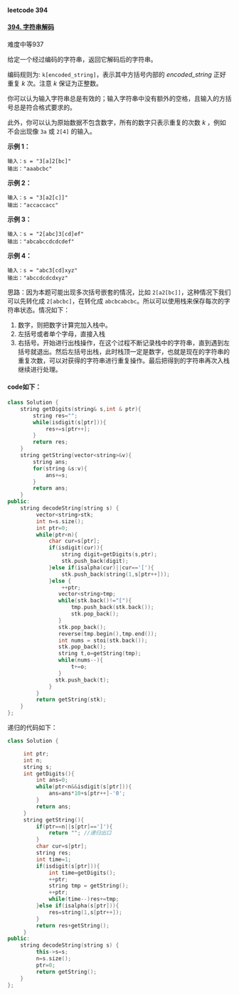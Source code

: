 #### leetcode 394

#### [394. 字符串解码](https://leetcode-cn.com/problems/decode-string/)

难度中等937

给定一个经过编码的字符串，返回它解码后的字符串。

编码规则为: `k[encoded_string]`，表示其中方括号内部的 *encoded_string* 正好重复 *k* 次。注意 *k* 保证为正整数。

你可以认为输入字符串总是有效的；输入字符串中没有额外的空格，且输入的方括号总是符合格式要求的。

此外，你可以认为原始数据不包含数字，所有的数字只表示重复的次数 *k* ，例如不会出现像 `3a` 或 `2[4]` 的输入。

 

**示例 1：**

```
输入：s = "3[a]2[bc]"
输出："aaabcbc"
```

**示例 2：**

```
输入：s = "3[a2[c]]"
输出："accaccacc"
```

**示例 3：**

```
输入：s = "2[abc]3[cd]ef"
输出："abcabccdcdcdef"
```

**示例 4：**

```wiki
输入：s = "abc3[cd]xyz"
输出："abccdcdcdxyz"
```

思路：因为本题可能出现多次括号嵌套的情况，比如 `2[a2[bc]]`，这种情况下我们可以先转化成 `2[abcbc]`，在转化成 `abcbcabcbc`。所以可以使用栈来保存每次的字符串状态。情况如下：

1. 数字，则把数字计算完加入栈中。
2. 左括号或者单个字母，直接入栈
3. 右括号。开始进行出栈操作，在这个过程不断记录栈中的字符串，直到遇到左括号就退出。然后左括号出栈，此时栈顶一定是数字，也就是现在的字符串的重复次数，可以对获得的字符串进行重复操作。最后把得到的字符串再次入栈继续进行处理。



#### code如下：

```c++
class Solution {
    string getDigits(string& s,int & ptr){
        string res="";
        while(isdigit(s[ptr])){
            res+=s[ptr++];
        }
        return res;
    }
    string getString(vector<string>&v){
        string ans;
        for(string &s:v){
            ans+=s;
        }
        return ans;
    }
public:
    string decodeString(string s) {
         vector<string>stk;
         int n=s.size();
         int ptr=0;
         while(ptr<n){
             char cur=s[ptr];
             if(isdigit(cur)){
                 string digit=getDigits(s,ptr);
                 stk.push_back(digit);
             }else if(isalpha(cur)||cur=='['){
                 stk.push_back(string(1,s[ptr++]));
             }else {
                 ++ptr;
                vector<string>tmp;
                while(stk.back()!="["){
                    tmp.push_back(stk.back());
                    stk.pop_back();
                }
                stk.pop_back();
                reverse(tmp.begin(),tmp.end());
                int nums = stoi(stk.back());
                stk.pop_back();
                string t,o=getString(tmp);
                while(nums--){
                    t+=o;
                }
               stk.push_back(t);
             }
         }
         return getString(stk);
    }
};
```



递归的代码如下：

```c++
class Solution {

     int ptr;
     int n;
     string s;
     int getDigits(){
         int ans=0;
         while(ptr<n&&isdigit(s[ptr])){
             ans=ans*10+s[ptr++]-'0';
         }
         return ans;
     }
     string getString(){
         if(ptr==n||s[ptr]==']'){
             return ""; //递归出口
         }
         char cur=s[ptr];
         string res;
         int time=1;
         if(isdigit(s[ptr])){
             int time=getDigits();
             ++ptr;
             string tmp = getString();
             ++ptr;
             while(time--)res+=tmp;
         }else if(isalpha(s[ptr])){
             res=string(1,s[ptr++]);
         }
         return res+getString();
     }
public:
    string decodeString(string s) {
         this->s=s;
         n=s.size();
         ptr=0;
         return getString();
    }
};
```



